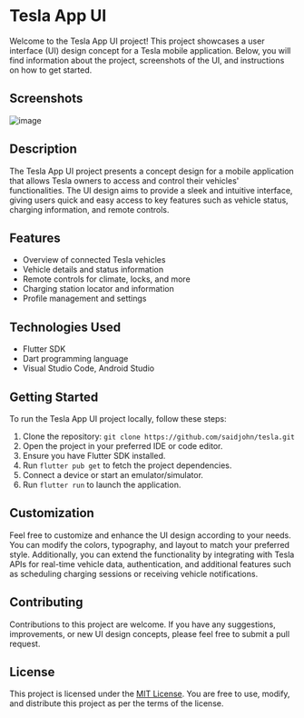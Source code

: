 # Tesla App UI

Welcome to the Tesla App UI project! This project showcases a user interface (UI) design concept for a Tesla mobile application. Below, you will find information about the project, screenshots of the UI, and instructions on how to get started.

## Screenshots

![image](https://github.com/saidjohn/tesla/assets/120701354/ec387e81-c6a4-4533-b66f-dadc97b2bf1e)


## Description

The Tesla App UI project presents a concept design for a mobile application that allows Tesla owners to access and control their vehicles' functionalities. The UI design aims to provide a sleek and intuitive interface, giving users quick and easy access to key features such as vehicle status, charging information, and remote controls.

## Features

- Overview of connected Tesla vehicles
- Vehicle details and status information
- Remote controls for climate, locks, and more
- Charging station locator and information
- Profile management and settings

## Technologies Used

- Flutter SDK
- Dart programming language
- Visual Studio Code, Android Studio

## Getting Started

To run the Tesla App UI project locally, follow these steps:

1. Clone the repository: `git clone https://github.com/saidjohn/tesla.git`
2. Open the project in your preferred IDE or code editor.
3. Ensure you have Flutter SDK installed.
4. Run `flutter pub get` to fetch the project dependencies.
5. Connect a device or start an emulator/simulator.
6. Run `flutter run` to launch the application.

## Customization

Feel free to customize and enhance the UI design according to your needs. You can modify the colors, typography, and layout to match your preferred style. Additionally, you can extend the functionality by integrating with Tesla APIs for real-time vehicle data, authentication, and additional features such as scheduling charging sessions or receiving vehicle notifications.

## Contributing

Contributions to this project are welcome. If you have any suggestions, improvements, or new UI design concepts, please feel free to submit a pull request.

## License

This project is licensed under the [MIT License](LICENSE). You are free to use, modify, and distribute this project as per the terms of the license.



